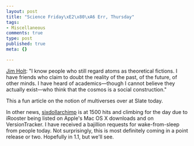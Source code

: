 ```yaml
--- 
layout: post
title: "Science Friday\xE2\x80\xA6 Err, Thursday"
tags: 
- Miscellaneous
comments: true
type: post
published: true
meta: {}

---
```

<a href="http://slate.msn.com/id/2087206/">Jim Holt</a>: "I know people who still regard atoms as theoretical fictions. I have friends who claim to doubt the reality of the past, of the future, of other minds. I have heard of academics—though I cannot believe they actually exist—who think that the cosmos is a social construction."

This a fun article on the notion of multiverses over at Slate today.

In other news, <a href="http://www.sixdollarchimp.com">sixdollarchimp</a> is at 1500 hits and climbing for the day due to iRooster being listed on Apple's Mac OS X downloads and on VersionTracker. I have received a bajillion requests for wake-from-sleep from people today. Not surprisingly, this is most definitely coming in a point release or two. Hopefully in 1.1, but we'll see.
